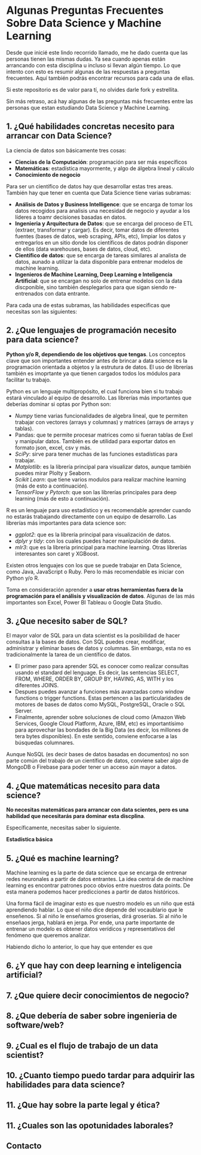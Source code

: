 # Algunas Preguntas Frecuentes Sobre Data Science y Machine Learning

Desde que inicié este lindo recorrido llamado, me he dado cuenta que las personas tienen las mismas dudas. Ya sea cuando apenas están arrancando con esta disciplina u incluso si llevan algún tiempo. Lo que intento con esto es resumir algunas de las respuestas a preguntas frecuentes. Aquí también podrás encontrar recursos para cada una de ellas. 

Si este repositorio es de valor para tí, no olvides darle fork y estrellita. 

Sin más retraso, acá hay algunas de las preguntas más frecuentes entre las personas que estan estudiando Data Science y Machine Learning. 

## 1. ¿Qué habilidades concretas necesito para arrancar con Data Science?

La ciencia de datos son básicamente tres cosas:

- **Ciencias de la Computación**: programación para ser más específicos
- **Matemáticas**: estadística mayormente, y algo de álgebra lineal y cálculo
- **Conocimiento de negocio**

Para ser un científico de datos hay que desarrollar estas tres areas. También hay que tener en cuenta que Data Science tiene varias subramas:

- **Análisis de Datos y Business Intelligence**: que se encarga de tomar los datos recogidos para analisis una necesidad de negocio y ayudar a los líderes a toamr decisiones basadas en datos. 
- **Ingenieria y Arquitectura de Datos**: que se encarga del proceso de ETL (extraer, transformar y cargar). Es decir, tomar datos de diferentes fuentes (bases de datos, web scraping, APIs, etc), limpiar los datos y entregarlos en un sitio donde los científicos de datos podrán disponer de ellos (data warehouses, bases de datos, cloud, etc).
- **Científico de datos**: que se encarga de tareas similares al analista de datos, aunado a utilizar la data disponible para entrenar modelos de machine learning.
- **Ingenieros de Machine Learning, Deep Learning e Inteligencia Artificial**: que se encargan no solo de entrenar modelos con la data discponible, sino también desplegarlos para que sigan siendo re-entrenados con data entrante.

Para cada una de estas subramas, las habilidades especificas que necesitas son las siguientes:



## 2. ¿Que lenguajes de programación necesito para data science?

**Python y/o R, dependiendo de los objetivos que tengas**. Los conceptos clave que son importantes entender antes de brincar a data science es la programación orientada a objetos y la estrutura de datos. El uso de librerías también es imoprtante ya que tienen cargados todos los módulos para facilitar tu trabajo. 

Python es un lenguaje multipropósito, el cual funciona bien si tu trabajo estará vinculado al equipo de desarrollo. Las librerías más importantes que deberías dominar si optas por Python son:

- *Numpy* tiene varias funcionalidades de algebra lineal, que te permiten trabajar con vectores (arrays y columnas) y matrices (arrays de arrays y tablas).
- Pandas: que te permite procesar matrices como si fueran tablas de Exel y manipular datos. También es de utilidad para exportar datos en formato json, excel, csv y más. 
- *SciPy*: sirve para tener muchas de las funciones estadísticas para trabajar.
- *Matplotlib*: es la librería principal para visualizar datos, aunque también puedes mirar Plolty y Seaborn.
- *Scikit Learn*: que tiene varios modulos para realizar machine learning (más de esto a continuación). 
- *TensorFlow y Pytorch*: que son las librerías principales para deep learning (más de esto a continuación). 

R es un lenguaje para uso estadístico y es recomendable aprender cuando no estarás trabajando directamente con un equipo de desarrollo. Las librerías más importantes para data science son: 

- *ggplot2*: que es la librería principal para visualización de datos. 
- *dplyr y tidy*: con los cuales puedes hacer manipulación de datos. 
- *mlr3*: que es la libreria principal para machine learning. Otras librerías interesantes son caret y XGBoost.

Existen otros lenguajes con los que se puede trabajar en Data Science, como Java, JavaScript o Ruby. Pero lo más recomendable es iniciar con Python y/o R. 

Toma en consideración aprender a **usar otras herramientas fuera de la programación para el análisis y visualización de datos**. Algunas de las más importantes son Excel, Power BI Tableau o Google Data Studio. 

## 3. ¿Que necesito saber de SQL?

El mayor valor de SQL para un data scientist es la posibilidad de hacer consultas a la bases de datos. Con SQL puedes crear, modificar, administrar y eliminar bases de datos y columnas. Sin embargo, esta no es tradicionalmente la tarea de un científico de datos. 

- El primer paso para aprender SQL es conocer como realizar consultas usando el standard del lenguage. Es decir, las sentencias SELECT, FROM, WHERE, ORDER BY, GROUP BY, HAVING, AS, WITH y los diferentes JOINS. 
- Despues puedes avanzar a funciones más avanzadas como window functions o trigger functions. Estas pertencen a las particularidades de motores de bases de datos como MySQL, PostgreSQL, Oracle o SQL Server. 
- Finalmente, aprender sobre soluciones de cloud como (Amazon Web Services, Google Cloud Platform, Azure, IBM, etc) es importantísimo para aprovechar las bondades de la Big Data (es decir, los millones de tera bytes disponibles). En este sentido, conviene enfocarse a las búsquedas columnares. 

Aunque NoSQL (es decir bases de datos basadas en documentos) no son parte común del trabajo de un científico de datos, conviene saber algo de MongoDB o Firebase para poder tener un acceso aún mayor a datos.

## 4. ¿Que matemáticas necesito para data science?

**No necesitas matemáticas para arrancar con data scientes, pero es una habilidad que necesitarás para dominar esta discplina**. 

Específicamente, necesitas saber lo siguiente. 

**Estadística básica**

## 5. ¿Qué es machine learning?

Machine learning es la parte de data science que se encarga de entrenar redes neuronales a partir de datos entrantes. La idea central de de machine learning es encontrar patrones poco obvios entre nuestros data points. De esta manera podemos hacer predicciones a partir de datos históricos. 

Una forma fácil de imaginar esto es que nuestro modelo es un niño que está aprendiendo hablar. Lo que el niño dice depende del vocaublario que le enseñenos. Si al niño le enseñamos groserias, dirá groserías. Si al niño le enseñaos jerga, hablará en jerga. Por ende, una parte importante de entrenar un modelo es obtener datos verídicos y representativos del fenómeno que queremos analizar. 

Habiendo dicho lo anterior, lo que hay que entender es que 

## 6. ¿Y que hay con deep learning e inteligencia artificial?

## 7. ¿Que quiere decir conocimientos de negocio?

## 8. ¿Que debería de saber sobre ingenieria de software/web?

## 9. ¿Cual es el flujo de trabajo de un data scientist?

## 10. ¿Cuanto tiempo puedo tardar para adquirir las habilidades para data science?

## 11. ¿Que hay sobre la parte legal y ética?

## 11. ¿Cuales son las opotunidades laborales?

## Contacto 

